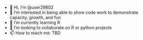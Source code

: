 - 👋 Hi, I’m @user29802
- 👀 I’m interested in being able to show code work to demonstrate capacity, growth, and fun
- 🌱 I’m currently learning R
- 💞️ I’m looking to collaborate on R or python projects
- 📫 How to reach me: TBD

<!---
user29802/user29802 is a ✨ special ✨ repository because its `README.md` (this file) appears on your GitHub profile.
You can click the Preview link to take a look at your changes.
--->
